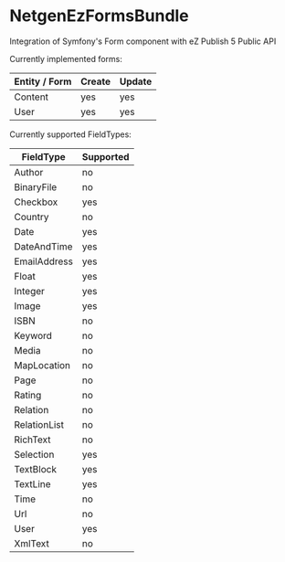 NetgenEzFormsBundle
===================

Integration of Symfony's Form component with eZ Publish 5 Public API

Currently implemented forms:

| Entity / Form             | Create | Update
| ------------- | --- | ---
| Content      | yes | yes
| User      | yes | yes

Currently supported FieldTypes:

| FieldType             | Supported
| ------------- | ---
| Author         | no
| BinaryFile     | no
| Checkbox       | yes
| Country        | no
| Date           | yes
| DateAndTime    | yes
| EmailAddress   | yes
| Float          | yes
| Integer        | yes
| Image          | yes
| ISBN           | no
| Keyword        | no
| Media          | no
| MapLocation    | no
| Page           | no
| Rating         | no
| Relation       | no
| RelationList   | no
| RichText       | no
| Selection      | yes
| TextBlock      | yes
| TextLine       | yes
| Time           | no
| Url            | no
| User           | yes
| XmlText        | no
